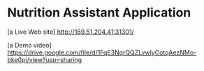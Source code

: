 # Nutrition Assistant Application

[a Live Web site] http://169.51.204.41:31301/

[a Demo video] https://drive.google.com/file/d/1FqE3NqrQQZLvwlyCotqAezNMo-bke0pi/view?usp=sharing

